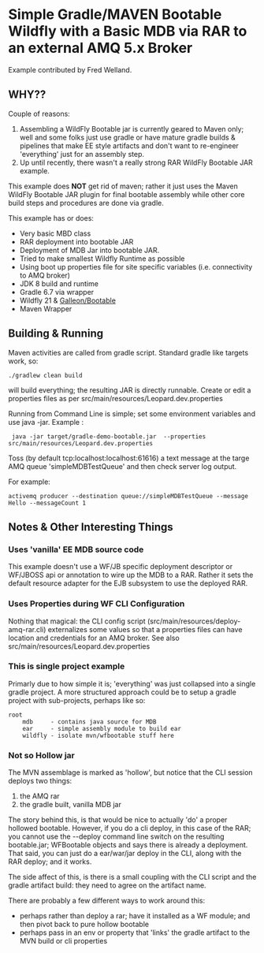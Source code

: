# Simple Gradle/MAVEN Bootable Wildfly with a Basic MDB via RAR to an external AMQ 5.x Broker

Example contributed by Fred Welland.

## WHY??
Couple of reasons:

1. Assembling a WildFly Bootable jar is currently geared to Maven only; 
   well and some folks just use gradle or have mature gradle builds & pipelines that make EE style artifacts and don't want to re-engineer 'everything' just for an assembly step.   
2. Up until recently, there wasn't a really strong RAR WildFly Bootable JAR example.  
 
This example does **NOT** get rid of maven; rather it just uses the Maven WildFly Bootable JAR plugin for final bootable
assembly while other core build steps and procedures are done via gradle.  

This example has or does: 

* Very basic MBD class
* RAR deployment into bootable JAR 
* Deployment of MDB Jar into bootable JAR. 
* Tried to make smallest Wildfly Runtime as possible 
* Using boot up properties file for site specific variables  (i.e. connectivity to AMQ broker)
* JDK 8 build and runtime
* Gradle 6.7 via wrapper
* Wildfly 21  & [Galleon/Bootable](https://docs.wildfly.org/21/Bootable_Guide.html)
* Maven Wrapper 

## Building & Running

Maven activities are called from gradle script.  Standard gradle like targets work, so: 

	./gradlew clean build 

will build everything; the resulting JAR is directly runnable.   Create or edit a properties files as per src/main/resources/Leopard.dev.properties

Running from Command Line is simple; set some environment variables and use java -jar.   Example : 

	 java -jar target/gradle-demo-bootable.jar  --properties src/main/resources/Leopard.dev.properties 

Toss (by default tcp:localhost:localhost:61616) a text message at the targe AMQ queue 'simpleMDBTestQueue' and then check server log output. 

For example:

```
activemq producer --destination queue://simpleMDBTestQueue --message Hello --messageCount 1
```

## Notes & Other Interesting Things

### Uses 'vanilla' EE MDB source code
This example doesn't use a WF/JB specific deployment descriptor or WF/JBOSS api or
annotation to wire up the MDB to a RAR.   Rather it sets the default resource adapter
for the EJB subsystem to use the deployed RAR. 

### Uses Properties during WF CLI Configuration
Nothing that magical: the CLI config script (src/main/resources/deploy-amq-rar.cli) 
externalizes some values so that a properties files can have location and 
credentials for an AMQ broker.  See also src/main/resources/Leopard.dev.properties

### This is single project example
Primarly due to how simple it is; 'everything' was just collapsed into a single 
gradle project.  A more structured approach could be to setup a gradle project
with sub-projects, perhaps like so: 

	root
		mdb     - contains java source for MDB
		ear     - simple assembly module to build ear
		wildfly - isolate mvn/wfbootable stuff here

### Not so Hollow jar
The MVN assemblage is marked as 'hollow', but notice that the CLI session deploys 
two things: 

1. the AMQ rar
1. the gradle built, vanilla MDB jar

The story behind this, is that would be nice to actually 'do' a proper hollowed
bootable.  However, if you do a cli deploy, in this case of the RAR; you cannot 
use the --deploy command line switch on the resulting bootable.jar; WFBootable 
objects and says there is already a deployment.  That said, you can just do a 
ear/war/jar deploy in the CLI, along with the RAR deploy; and it works.  

The side affect of this, is there is a small coupling with the CLI script and the 
gradle artifact build: they need to agree on the artifact name.   

There are probably a few different ways to work around this:  

* perhaps rather than deploy a rar; have it installed as a WF module; and then pivot back to pure hollow bootable
* perhaps pass in an env or property that 'links' the gradle artifact to the MVN build or cli properties